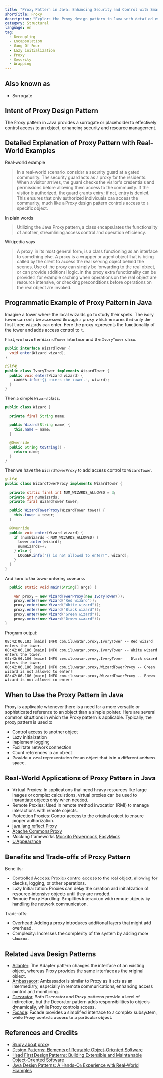 ```yaml
---
title: "Proxy Pattern in Java: Enhancing Security and Control with Smart Proxies"
shortTitle: Proxy
description: "Explore the Proxy design pattern in Java with detailed examples. Learn how it provides controlled access, facilitates lazy initialization, and ensures security. Ideal for developers looking to implement advanced Java techniques."
category: Structural
language: en
tag:
  - Decoupling
  - Encapsulation
  - Gang Of Four
  - Lazy initialization
  - Proxy
  - Security
  - Wrapping
---
```


## Also known as

* Surrogate

## Intent of Proxy Design Pattern

The Proxy pattern in Java provides a surrogate or placeholder to effectively control access to an object, enhancing security and resource management.

## Detailed Explanation of Proxy Pattern with Real-World Examples

Real-world example

> In a real-world scenario, consider a security guard at a gated community. The security guard acts as a proxy for the residents. When a visitor arrives, the guard checks the visitor's credentials and permissions before allowing them access to the community. If the visitor is authorized, the guard grants entry; if not, entry is denied. This ensures that only authorized individuals can access the community, much like a Proxy design pattern controls access to a specific object.

In plain words

> Utilizing the Java Proxy pattern, a class encapsulates the functionality of another, streamlining access control and operation efficiency.

Wikipedia says

> A proxy, in its most general form, is a class functioning as an interface to something else. A proxy is a wrapper or agent object that is being called by the client to access the real serving object behind the scenes. Use of the proxy can simply be forwarding to the real object, or can provide additional logic. In the proxy extra functionality can be provided, for example caching when operations on the real object are resource intensive, or checking preconditions before operations on the real object are invoked.

## Programmatic Example of Proxy Pattern in Java

Imagine a tower where the local wizards go to study their spells. The ivory tower can only be accessed through a proxy which ensures that only the first three wizards can enter. Here the proxy represents the functionality of the tower and adds access control to it.

First, we have the `WizardTower` interface and the `IvoryTower` class.

```java
public interface WizardTower {
  void enter(Wizard wizard);
}
```

```java
@Slf4j
public class IvoryTower implements WizardTower {
  public void enter(Wizard wizard) {
    LOGGER.info("{} enters the tower.", wizard);
  }
}
```

Then a simple `Wizard` class.

```java
public class Wizard {

  private final String name;

  public Wizard(String name) {
    this.name = name;
  }

  @Override
  public String toString() {
    return name;
  }
}
```

Then we have the `WizardTowerProxy` to add access control to `WizardTower`.

```java
@Slf4j
public class WizardTowerProxy implements WizardTower {

  private static final int NUM_WIZARDS_ALLOWED = 3;
  private int numWizards;
  private final WizardTower tower;

  public WizardTowerProxy(WizardTower tower) {
    this.tower = tower;
  }

  @Override
  public void enter(Wizard wizard) {
    if (numWizards < NUM_WIZARDS_ALLOWED) {
      tower.enter(wizard);
      numWizards++;
    } else {
      LOGGER.info("{} is not allowed to enter!", wizard);
    }
  }
}
```

And here is the tower entering scenario.

```java
  public static void main(String[] args) {

    var proxy = new WizardTowerProxy(new IvoryTower());
    proxy.enter(new Wizard("Red wizard"));
    proxy.enter(new Wizard("White wizard"));
    proxy.enter(new Wizard("Black wizard"));
    proxy.enter(new Wizard("Green wizard"));
    proxy.enter(new Wizard("Brown wizard"));
}
```

Program output:

```
08:42:06.183 [main] INFO com.iluwatar.proxy.IvoryTower -- Red wizard enters the tower.
08:42:06.186 [main] INFO com.iluwatar.proxy.IvoryTower -- White wizard enters the tower.
08:42:06.186 [main] INFO com.iluwatar.proxy.IvoryTower -- Black wizard enters the tower.
08:42:06.186 [main] INFO com.iluwatar.proxy.WizardTowerProxy -- Green wizard is not allowed to enter!
08:42:06.186 [main] INFO com.iluwatar.proxy.WizardTowerProxy -- Brown wizard is not allowed to enter!
```

## When to Use the Proxy Pattern in Java

Proxy is applicable whenever there is a need for a more versatile or sophisticated reference to an object than a simple pointer. Here are several common situations in which the Proxy pattern is applicable. Typically, the proxy pattern is used to

* Control access to another object
* Lazy initialization
* Implement logging
* Facilitate network connection
* Count references to an object
* Provide a local representation for an object that is in a different address space.

## Real-World Applications of Proxy Pattern in Java

* Virtual Proxies: In applications that need heavy resources like large images or complex calculations, virtual proxies can be used to instantiate objects only when needed.
* Remote Proxies: Used in remote method invocation (RMI) to manage interactions with remote objects.
* Protection Proxies: Control access to the original object to ensure proper authorization.
* [java.lang.reflect.Proxy](http://docs.oracle.com/javase/8/docs/api/java/lang/reflect/Proxy.html)
* [Apache Commons Proxy](https://commons.apache.org/proper/commons-proxy/)
* Mocking frameworks [Mockito](https://site.mockito.org/),[Powermock](https://powermock.github.io/), [EasyMock](https://easymock.org/)
* [UIAppearance](https://developer.apple.com/documentation/uikit/uiappearance)

## Benefits and Trade-offs of Proxy Pattern

Benefits:

* Controlled Access: Proxies control access to the real object, allowing for checks, logging, or other operations.
* Lazy Initialization: Proxies can delay the creation and initialization of resource-intensive objects until they are needed.
* Remote Proxy Handling: Simplifies interaction with remote objects by handling the network communication.

Trade-offs:

* Overhead: Adding a proxy introduces additional layers that might add overhead.
* Complexity: Increases the complexity of the system by adding more classes.

## Related Java Design Patterns

* [Adapter](https://java-design-patterns.com/patterns/adapter/): The Adapter pattern changes the interface of an existing object, whereas Proxy provides the same interface as the original object.
* [Ambassador](https://java-design-patterns.com/patterns/ambassador/): Ambassador is similar to Proxy as it acts as an intermediary, especially in remote communications, enhancing access control and monitoring.
* [Decorator](https://java-design-patterns.com/patterns/decorator/): Both Decorator and Proxy patterns provide a level of indirection, but the Decorator pattern adds responsibilities to objects dynamically, while Proxy controls access.
* [Facade](https://java-design-patterns.com/patterns/facade/): Facade provides a simplified interface to a complex subsystem, while Proxy controls access to a particular object.

## References and Credits

* [Study about proxy](https://runtimehub.com/p/jdp@20240509:proxy/)
* [Design Patterns: Elements of Reusable Object-Oriented Software](https://amzn.to/3w0pvKI)
* [Head First Design Patterns: Building Extensible and Maintainable Object-Oriented Software](https://amzn.to/49NGldq)
* [Java Design Patterns: A Hands-On Experience with Real-World Examples](https://amzn.to/3yhh525)
